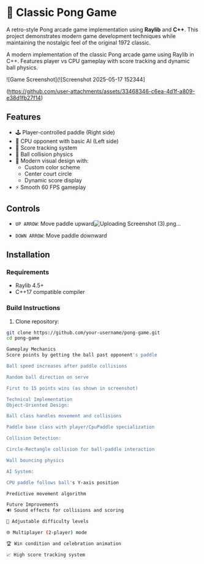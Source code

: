 # 🏓 Classic Pong Game

A retro-style Pong arcade game implementation using **Raylib** and **C++**. This project demonstrates modern game development techniques while maintaining the nostalgic feel of the original 1972 classic.

A modern implementation of the classic Pong arcade game using Raylib in C++. Features player vs CPU gameplay with score tracking and dynamic ball physics.

![Game Screenshot](![Screenshot 2025-05-17 152344]

(https://github.com/user-attachments/assets/33468346-c6ea-4d1f-a809-e38d1fb27f14)


## Features
- 🕹️ Player-controlled paddle (Right side)
- 🤖 CPU opponent with basic AI (Left side)
- 🎯 Score tracking system
- 🏓 Ball collision physics
- 🎨 Modern visual design with:
  - Custom color scheme
  - Center court circle
  - Dynamic score display
- ⚡ Smooth 60 FPS gameplay

## Controls
- `UP ARROW`: Move paddle upward![Uploading Screenshot (3).png…]()

- `DOWN ARROW`: Move paddle downward

## Installation
### Requirements
- Raylib 4.5+
- C++17 compatible compiler

### Build Instructions
1. Clone repository:
```bash
git clone https://github.com/your-username/pong-game.git
cd pong-game

Gameplay Mechanics
Score points by getting the ball past opponent's paddle

Ball speed increases after paddle collisions

Random ball direction on serve

First to 15 points wins (as shown in screenshot)

Technical Implementation
Object-Oriented Design:

Ball class handles movement and collisions

Paddle base class with player/CpuPaddle specialization

Collision Detection:

Circle-Rectangle collision for ball-paddle interaction

Wall bouncing physics

AI System:

CPU paddle follows ball's Y-axis position

Predictive movement algorithm

Future Improvements
🔊 Sound effects for collisions and scoring

🚀 Adjustable difficulty levels

🌐 Multiplayer (2-player) mode

🏆 Win condition and celebration animation

📈 High score tracking system

